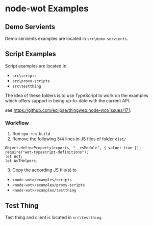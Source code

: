 # node-wot Examples

## Demo Servients

Demo servients examples are located in `src\demo-servients`.

## Script Examples 

Script examples are located in

* `src\scripts`
* `src\proxy-scripts`
* `src\testthing`

The idea of these folders is to use TypeScript to work on the examples which offers support in being up-to-date with the current API.

see https://github.com/eclipse/thingweb.node-wot/issues/171.

### Workflow

1. Run `npm run build`
2. Remove the following 3/4 lines in JS files of folder `dist/` 
```
Object.defineProperty(exports, "__esModule", { value: true });
require("wot-typescript-definitions");
let WoT;
let WoTHelpers;
```

3. Copy the according JS file(s) to
* `<node-wot>/examples/scripts`
* `<node-wot>/examples/proxy-scripts`
* `<node-wot>/examples/testthing`


## Test Thing 

Test thing and client is located in `src\testthing`.
